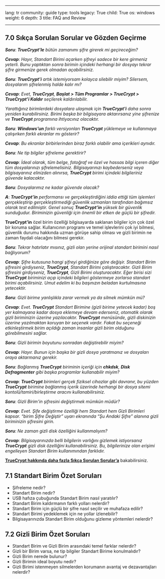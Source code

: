 

---

lang: tr
community: guide
type: tools
legacy: True
child: True
os: windows
weight: 6
depth: 3
title: FAQ and Review

---

<a name="7.0"></a>
## 7.0 Sıkça Sorulan Sorular ve Gözden Geçirme ##

<div class="background" markdown="1"> 

***Soru***: ***TrueCrypt’le** bütün zamanımı şifre girerek mi geçireceğim?*

***Cevap***: *Hayır, Standart Birimi açarken şifreyi sadece bir kere girmeniz yeterli. Bunu yaptıktan sonra birimin içindeki herhangi bir dosyayı tekrar şifre girmenize gerek olmadan açabilirsiniz.*

***Soru***: ***TrueCrypt’i** artık istemiyorsam kolayca silebilir miyim? Silersem, dosyalarım şifrelenmiş halde kalır mı?*

***Cevap***: *Evet, **TrueCrypt**, **Başlat > Tüm Programlar > TrueCrypt > TrueCrypt’i Kaldır** seçilerek kaldırılabilir.*

*Yarattığınız birimlerdeki dosyalara ulaşmak için **TrueCrypt'i** daha sonra yeniden kurabilirsiniz. Birimi başka bir bilgisayara aktarırsanız yine şifrenize ve **TrueCrypt** programına ihtiyacınız olacaktır.*

***Soru***: ***Windows’un** farklı versiyonları **TrueCrypt** yüklemeye ve kullanmaya çalışırken farklı ekranlar mı gösterir?*

***Cevap***: *Bu ekranlar birbirlerinden biraz farklı olabilir ama içerikleri aynıdır.*

***Soru***: *Ne tip bilgiler şifreleme gerektirir?*

***Cevap***: *İdeal olarak, tüm belge, fotoğraf ve özel ve hassas bilgi içeren diğer tüm dosyalarınızı şifrelemelisiniz. Bilgisayarınızı kaybederseniz veya bilgisayarınız elinizden alınırsa, **TrueCrypt** birimi içindeki bilgileriniz güvende kalacaktır.*

***Soru***: *Dosyalarımız ne kadar güvende olacak?*

***A***: ***TrueCrypt’in** performansı ve gerçekleştirdiğini iddia ettiği tüm işlemleri gerçekleştirip gerçekleştirmediği güvenlik uzmanları tarafından bağımsız olarak test edilmiştir. Genel sonuç **TrueCrypt’in** yüksek bir güvenlik sunduğudur. Biriminizin güvenliği için önemli bir etken de güçlü bir şifredir.*

**TrueCrypt’in** özel birim özelliği bilgisayarda saklanan bilgiler için çok özel bir koruma sağlar. Kullanıcının programı ve temel işlevlerini çok iyi bilmesi, güvenlik durumu hakkında uzman görüşe sahip olması ve gizli birimin ne zaman faydali olacağını bilmesi gerekir. 

***Soru***: *Tekrar hatırlatır mısınız, gizli olan yerine orijinal standart birimini nasıl bağlıyorum?*

***Cevap***: *Şifre kutusuna hangi şifreyi girdiğinize göre değişir. Standart Birim şifresini girdiyseniz, **TrueCrypt**, Standart Birimi çalıştıracaktır. Gizli Birim şifresini girdiyseniz, **TrueCrypt**, Gizli Birimi oluşturacaktır. Eğer birisi sizi **TrueCrypt** biriminizi açıp içindeki bilgileri göstermeye zorlarsa standart birimi açabilirsiniz. Umut edelim ki bu başınızın beladan kurtulmasına yetecektir.* 

***Soru***: *Gizli birime yanlışlıkla zarar vermek ya da silmek mümkün mü?*

***Cevap***: *Evet. **TrueCrypt** Standart Birimine (gizli birime yetecek kadar) boş yer kalmayana kadar dosya eklemeye devam ederseniz, otomatik olarak gizli biriminizin üzerine yazılacaktır. **TrueCrypt** menüsünde, gizli diskinizin üzerine yazılmaktan koruyan bir seçenek vardır. Fakat bu seçeneği etkinleştirmek birim açıldığı zaman insanlar gizli birim olduğunu görebilmesini sağlar.*

***Soru***: *Gizli birimin boyutunu sonradan değiştirebilir miyim?*

***Cevap***: *Hayır. Bunun için başka bir gizli dosya yaratmanız ve dosyaları oraya aktarmanız gerekir.* 

***Soru***: *Bağlanmış **TrueCrypt** biriminin içeriği için **chkdsk**, **Disk Defragmenter** gibi başka programlar kullanabilir miyim?* 

***Cevap***: ***TrueCrypt** birimleri gerçek fiziksel cihazlar gibi davranır, bu yüzden **TrueCrypt** birimine bağlanmış içerik üzerinde herhangi bir dosya sitemi kontolü/tamiri/birleştirme aracını kullanabilirsiniz.*

***Soru***: *Gizli Birim'in şifresini değiştirmek mümkün müdür?* 

***Cevap***: *Evet. Şife değiştirme özelliği hem Standart hem Gizli Birimleri kapsar. “birim Şifre Değiştir” uyarı ekranında “Şu Andaki Şifre” alanına gizli biriminizin şifresini girin.*

***Soru***: *Ne zaman gizli disk özelliğini kullanmalıyım?*

***Cevap***: *Bilgisayarınızda belli bilgilerin varlığını gizlemek istiyorsanız **TrueCrypt** gizli disk özelliğini kullanabilirsiniz. Bu, bilgilerinize olan erişimi engelleyen Standart Birim kullanımından farklıdır.*

[**TrueCrypt hakkında daha fazla Sıkça Sorulan Sorular’a**](http://andryou.com/truecrypt/faq.php) bakabilirsiniz.

</div>

<a name="7.1"></a>
## 7.1 Standart Birim Özet Soruları ##

- Şifreleme nedir? 
- Standart Birim nedir?
- USB hafıza çubuğunda Standart Birim nasıl yaratılır?
- Standart Birim kaldırmanın farklı yolları nelerdir?
- Standart Birim için güçlü bir şifre nasıl seçilir ve muhafaza edilir?
- Standart Birimi yedeklemek için ne yollar izlenebilir?
- Bilgisayarınızda Standart Birim olduğunu gizleme yöntemleri nelerdir?

<a name="7.2"></a>
## 7.2 Gizli Birim Özet Soruları ##

- Standart Birim ve Gizli Birim arasındaki temel farklar nelerdir?
- Gizli bir Birim varsa, ne tip bilgiler Standart Birime konulmalıdır?
- Gizli Birim nerede bulunur?
- Gizli Birimin ideal boyutu nedir?
- Gizli Birimi istenmeyen silmelerden korumanın avantaj ve dezavantajları nelerdir?


